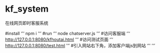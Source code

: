 # kf_system
在线网页即时客服系统

#install
‘’‘
npm i
’‘’
#run
‘’‘
node chatserver.js
’‘’
#访问客服端
‘’‘
http://127.0.0.1:8080/kfhoutai.html 
’‘’
#访问测试页面
‘’‘
http://127.0.0.1:8080/test.html 
’‘’
#引入网站右下角，添加客户端js到网站
‘’‘
    <!-- 引入jQuery -->
    <script src="https://code.jquery.com/jquery-2.1.4.min.js"></script>
    <!-- 引入Socket.io -->
    <script src="http://127.0.0.1:8080/socket.io/socket.io.js"></script>
    <!-- 引入在线客服的JS -->
    <script src="http://127.0.0.1:8080/js/chat_client.js"></script> 
’‘’
